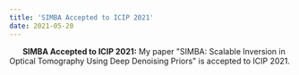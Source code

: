```yaml
---
title: 'SIMBA Accepted to ICIP 2021'
date: 2021-05-20
---
```


&nbsp;&nbsp;&nbsp;&nbsp;&nbsp; **SIMBA Accepted to ICIP 2021:** My paper "SIMBA: Scalable Inversion in Optical Tomography Using Deep Denoising Priors" is accepted to ICIP 2021.
